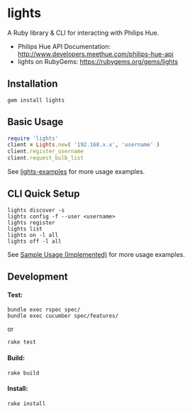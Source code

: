 lights
========
A Ruby library & CLI for interacting with Philips Hue.

* Philips Hue API Documentation: http://www.developers.meethue.com/philips-hue-api
* lights on RubyGems: https://rubygems.org/gems/lights

Installation
----
```
gem install lights 
```

Basic Usage
-----
```ruby
require 'lights'
client = Lights.new( '192.168.x.x', 'username' )
client.register_username
client.request_bulb_list
```
See [lights-examples](https://github.com/turnerba/lights-examples) for more usage examples.

CLI Quick Setup
----

```
lights discover -s
lights config -f --user <username>
lights register
lights list
lights on -l all
lights off -l all
```

See [Sample Usage (Implemented)](https://github.com/turnerba/lights/wiki/Sample-Usage-(Implemented)) for more usage examples.

Development
-----
#### Test:
```
bundle exec rspec spec/
bundle exec cucumber spec/features/
```
or
```
rake test
```

#### Build:
```
rake build
```

#### Install:
```
rake install
```
